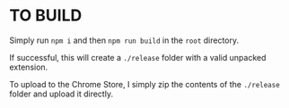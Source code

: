 # TO BUILD
Simply run `npm i` and then `npm run build` in the `root` directory. 

If successful, this will create a `./release` folder with a valid unpacked extension.

To upload to the Chrome Store, I simply zip the contents of the `./release` folder and upload it directly.